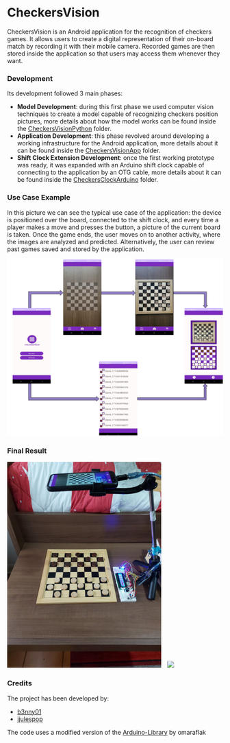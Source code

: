 # CheckersVision

CheckersVision is an Android application for the recognition of checkers games.
It allows users to create a digital representation of their on-board match by recording it with their mobile camera.
Recorded games are then stored inside the application so that users may access them whenever they want.

### Development

Its development followed 3 main phases:

* **Model Development**: during this first phase we used computer vision techniques to create a model capable of recognizing checkers position pictures, more details about how the model works can be found inside the [CheckersVisionPython](https://github.com/b3nny01/CheckersVision/tree/main/CheckersVisionPython) folder.
* **Application Development**:  this phase revolved around developing a working infrastructure for the Android application,  more details about it can be found inside the [CheckersVisionApp](https://github.com/b3nny01/CheckersVision/tree/main/CheckersVisionApp) folder.
* **Shift Clock Extension Development**: once the first working prototype was ready, it was expanded with an Arduino shift clock capable of connecting to the application by an OTG cable, more details about it can be found inside the [CheckersClockArduino](https://github.com/b3nny01/CheckersVision/tree/main/CheckersClockArduino) folder.

### Use Case Example
  <p>In this picture we can see the typical use case of the application: the device is positioned over the board, connected to the shift clock, and every time a player makes a move and presses the button, a picture of the current board is taken. Once the game ends, the user moves on to another activity, where the images are analyzed and predicted.
  Alternatively, the user can review past games saved and stored by the application. </p>
<img src="_readmeImgs_/activities.png">

### Final Result

<img src="_readmeImgs_/external_view.jpeg" width="auto" height="480px">&emsp;<img src="_readmeImgs_/checkersVisionGif5.gif" width="auto" height="480px">

### Credits

The project has been developed by:

* [b3nny01](https://github.com/b3nny01/)
* [jjulespop](https://github.com/jjulespop/)

The code uses a modified version of the [Arduino-Library](https://github.com/omaraflak/Arduino-Library) by omaraflak
